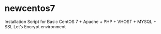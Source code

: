 # newcentos7
Installation Script for Basic CentOS 7 + Apache + PHP + VHOST + MYSQL + SSL Let’s Encrypt environment
